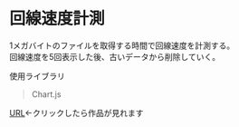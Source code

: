 # 回線速度計測

1メガバイトのファイルを取得する時間で回線速度を計測する。  
回線速度を5回表示した後、古いデータから削除していく。

使用ライブラリ
> Chart.js

<a href = https://roa10.github.io/homepage/dist/graph.html>URL</a>←クリックしたら作品が見れます
